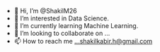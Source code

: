 - 👋 Hi, I’m @ShakilM26
- 👀 I’m interested in Data Science.
- 🌱 I’m currently learning Machine Learning.
- 💞️ I’m looking to collaborate on ...
- 📫 How to reach me ...shakilkabir.h@gmail.com

<!---
ShakilM26/ShakilM26 is a ✨ special ✨ repository because its `README.md` (this file) appears on your GitHub profile.
You can click the Preview link to take a look at your changes.
--->
